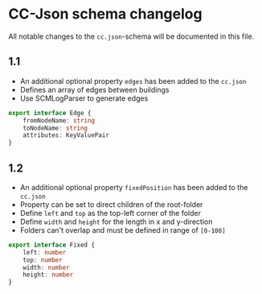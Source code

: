 # CC-Json schema changelog

All notable changes to the `cc.json`-schema will be documented in this file.

## 1.1

-   An additional optional property `edges` has been added to the `cc.json`
-   Defines an array of edges between buildings
-   Use SCMLogParser to generate edges

```ts
export interface Edge {
	fromNodeName: string
	toNodeName: string
	attributes: KeyValuePair
}
```

## 1.2

-   An additional optional property `fixedPosition` has been added to the `cc.json`
-   Property can be set to direct children of the root-folder
-   Define `left` and `top` as the top-left corner of the folder
-   Define `width` and `height` for the length in x and y-direction
-   Folders can't overlap and must be defined in range of `[0-100]`

```ts
export interface Fixed {
	left: number
	top: number
	width: number
	height: number
}
```
